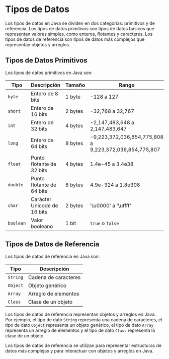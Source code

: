 # Tipos de Datos

Los tipos de datos en Java se dividen en dos categorías: primitivos y de referencia. Los tipos de datos primitivos son
tipos de datos básicos que representan valores simples, como enteros, flotantes y caracteres. Los tipos de datos de
referencia son tipos de datos más complejos que representan objetos y arreglos.

## Tipos de Datos Primitivos

Los tipos de datos primitivos en Java son:

| Tipo      | Descripción                 | Tamaño  | Rango                                                  |
|-----------|-----------------------------|---------|--------------------------------------------------------|
| `byte`    | Entero de 8 bits            | 1 byte  | -128 a 127                                             |
| `short`   | Entero de 16 bits           | 2 bytes | -32,768 a 32,767                                       |
| `int`     | Entero de 32 bits           | 4 bytes | -2,147,483,648 a 2,147,483,647                         |
| `long`    | Entero de 64 bits           | 8 bytes | -9,223,372,036,854,775,808 a 9,223,372,036,854,775,807 |
| `float`   | Punto flotante de 32 bits   | 4 bytes | 1.4e-45 a 3.4e38                                       |
| `double`  | Punto flotante de 64 bits   | 8 bytes | 4.9e-324 a 1.8e308                                     |
| `char`    | Carácter Unicode de 16 bits | 2 bytes | '\u0000' a '\uffff'                                    |
| `boolean` | Valor booleano              | 1 bit   | `true` o `false`                                       |

## Tipos de Datos de Referencia

Los tipos de datos de referencia en Java son:

| Tipo     | Descripción          |
|----------|----------------------|
| `String` | Cadena de caracteres |
| `Object` | Objeto genérico      |
| `Array`  | Arreglo de elementos |
| `Class`  | Clase de un objeto   |

Los tipos de datos de referencia representan objetos y arreglos en Java. Por ejemplo, el tipo de dato `String`
representa una cadena de caracteres, el tipo de dato `Object` representa un objeto genérico, el tipo de dato `Array`
representa un arreglo de elementos y el tipo de dato `Class` representa la clase de un objeto.

Los tipos de datos de referencia se utilizan para representar estructuras de datos más complejas y para interactuar con
objetos y arreglos en Java.